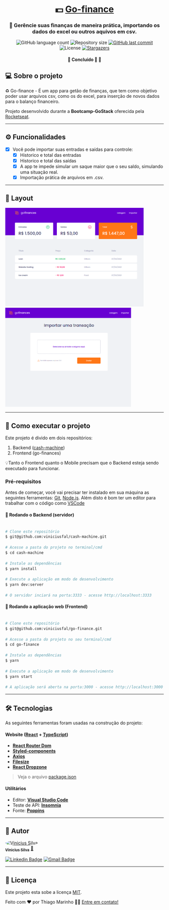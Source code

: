 

<h1 align="center">
     💵 <a href="#" alt="site do ecoleta"> Go-finance </a>
</h1>

<h3 align="center">
    💸 Gerêncie suas finanças de maneira prática, importando os dados do excel ou outros aquivos em csv.
</h3>

<p align="center">
  <img alt="GitHub language count" src="https://img.shields.io/github/languages/count/viniciusfal/go-finance?color=%2304D361">

  <img alt="Repository size" src="https://img.shields.io/github/repo-size/viniciusfal/go-finance">
  
  <a href="https://github.com/tgmarinho/README-ecoleta/commits/master">
    <img alt="GitHub last commit" src="https://img.shields.io/github/last-commit/viniciusfal/go-finance">
  </a>
    
   <img alt="License" src="https://img.shields.io/badge/license-MIT-pink">
   
  <a href="https://app.rocketseat.com.br/me/vinicius-silva">
    <img alt="Stargazers" src="https://img.shields.io/badge/Perfil-Rocketseat-%237159c1?style=flat&logo=ghost">
    </a>
  
 
</p>

<h4 align="center">
	🚧   Concluído 🚀 🚧
</h4>


## 💻 Sobre o projeto

♻️ Go-finance - É um app para getão de finanças, que tem como objetivo poder usar arquivos csv, como os do excel, para inserção de novos dados para o balanço financeiro. 

Projeto desenvolvido durante a **Bootcamp-GoStack** oferecida pela [Rocketseat](https://blog.rocketseat.com.br).

---

## ⚙️ Funcionalidades

- [x] Você pode importar suas entradas e saídas para controle:
  - [x] Historico e total das entradas
  - [x] Historico e total das saídas
  - [x] A app te impede simular um saque maior que o seu saldo, simulando uma situação real.
  - [x] Importação prática de arquivos em .csv. 
  
---

## 🎨 Layout



<p >
  <img width="440px" alt="Made by tgmarinho" src="src/assets/go-finance1.png">
  <img width="400px"  alt="Made by tgmarinho" src="src/assets/go-finance2.png">
</p>

---

## 🚀 Como executar o projeto

Este projeto é divido em dois repositórios:
1. Backend (<a href="https://github.com/viniciusfal/cash-machine">cash-machine</a>) 
2. Frontend (go-finances)

💡Tanto o Frontend quanto o Mobile precisam que o Backend esteja sendo executado para funcionar.

### Pré-requisitos

Antes de começar, você vai precisar ter instalado em sua máquina as seguintes ferramentas:
[Git](https://git-scm.com), [Node.js](https://nodejs.org/en/). 
Além disto é bom ter um editor para trabalhar com o código como [VSCode](https://code.visualstudio.com/)

#### 🎲 Rodando o Backend (servidor)

```bash

# Clone este repositório
$ git@github.com:viniciusfal/cash-machine.git

# Acesse a pasta do projeto no terminal/cmd
$ cd cash-machine

# Instale as dependências
$ yarn install

# Execute a aplicação em modo de desenvolvimento
$ yarn dev:server

# O servidor inciará na porta:3333 - acesse http://localhost:3333 

```


#### 🧭 Rodando a aplicação web (Frontend)

```bash

# Clone este repositório
$ git@github.com:viniciusfal/go-finance.git

# Acesse a pasta do projeto no seu terminal/cmd
$ cd go-finance

# Instale as dependências
$ yarn

# Execute a aplicação em modo de desenvolvimento
$ yarn start

# A aplicação será aberta na porta:3000 - acesse http://localhost:3000

```

---

## 🛠 Tecnologias

As seguintes ferramentas foram usadas na construção do projeto:

#### **Website**  ([React](https://reactjs.org/)  +  [TypeScript](https://www.typescriptlang.org/))

-   **[React Router Dom](https://github.com/ReactTraining/react-router/tree/master/packages/react-router-dom)**
-   **[Styled-components](https://styled-components.com/docs/basics)**
-   **[Axios](https://github.com/axios/axios)**
-   **[Filesize](https://www.npmjs.com/package/filesize)**
-   **[React Dropzone](https://github.com/react-dropzone/react-dropzone)**

> Veja o arquivo  [package.json](https://github.com/viniciusfal/go-finance/blob/master/package.json)



#### [](https://github.com/tgmarinho/Ecoleta#utilit%C3%A1rios)**Utilitários**

-   Editor:  **[Visual Studio Code](https://code.visualstudio.com/)** 
-   Teste de API:  **[Insomnia](https://insomnia.rest/)**
-   Fonte: **[Poppins](https://fonts.google.com/specimen/Poppins)**


---



## 🦸 Autor

<a href="https://app.rocketseat.com.br/me/vinicius-silva">
 <img style="border-radius: 50%;" src="https://avatars.githubusercontent.com/u/74741895?v=4" width="100px;" alt="Vinicius Silva"/>
 <br />
 <sub><b>Vinicius Silva</b></sub></a> <a href="https://app.rocketseat.com.br/me/vinicius-silva">🚀</a>
 <br />

[![Linkedin Badge](https://img.shields.io/badge/-Vinicius-blue?style=flat-square&logo=Linkedin&logoColor=white&link=https://www.linkedin.com/in/vinicius-dev-silva/)](https://www.linkedin.com/in/vinicius-dev-silva/) 
[![Gmail Badge](https://img.shields.io/badge/-viniciusoficialc20@gmailcom-c14438?style=flat-square&logo=Gmail&logoColor=white&link=mailto:viniciusoficialc20@gmail.com)](mailto:viniciusoficialc20@gmail.com)

---

## 📝 Licença

Este projeto esta sobe a licença [MIT](./LICENSE).

Feito com ❤️ por Thiago Marinho 👋🏽 [Entre em contato!](https://www.linkedin.com/in/vinicius-dev-silva/)

